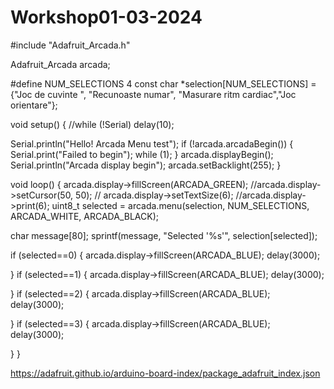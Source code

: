 # Workshop01-03-2024
#include "Adafruit_Arcada.h"

Adafruit_Arcada arcada;

#define NUM_SELECTIONS 4
const char *selection[NUM_SELECTIONS] = {"Joc de cuvinte ", "Recunoaste numar", "Masurare ritm cardiac","Joc orientare"};

void setup() {
  //while (!Serial) delay(10);

  Serial.println("Hello! Arcada Menu test");
  if (!arcada.arcadaBegin()) {
    Serial.print("Failed to begin");
    while (1);
  }
  arcada.displayBegin();
  Serial.println("Arcada display begin");
  arcada.setBacklight(255);
}


void loop() {
    arcada.display->fillScreen(ARCADA_GREEN);
     //arcada.display->setCursor(50, 50);
   // arcada.display->setTextSize(6);
    //arcada.display->print(6);
  uint8_t selected = arcada.menu(selection, NUM_SELECTIONS, ARCADA_WHITE, ARCADA_BLACK);

  char message[80];
  sprintf(message, "Selected '%s'", selection[selected]);

if (selected==0)
{
arcada.display->fillScreen(ARCADA_BLUE);
delay(3000);

}
if (selected==1)
{
arcada.display->fillScreen(ARCADA_BLUE);
delay(3000);

}
if (selected==2)
{
arcada.display->fillScreen(ARCADA_BLUE);
delay(3000);

}
if (selected==3)
{
arcada.display->fillScreen(ARCADA_BLUE);
delay(3000);

}
}

https://adafruit.github.io/arduino-board-index/package_adafruit_index.json
